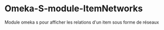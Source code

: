 # Omeka-S-module-ItemNetworks
Module omeka s pour afficher les relations d'un item sous forme de réseaux
